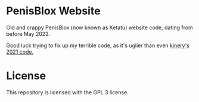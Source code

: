 # PenisBlox Website
Old and crappy PenisBlox (now known as Ketatu) website code, dating from before May 2022.

Good luck trying to fix up my terrible code, as it's uglier than even [kinery's 2021 code.](https://github.com/kineryy/tadah-eleven "kinery's 2021 code.")

# License
This repository is licensed with the GPL 3 license.

